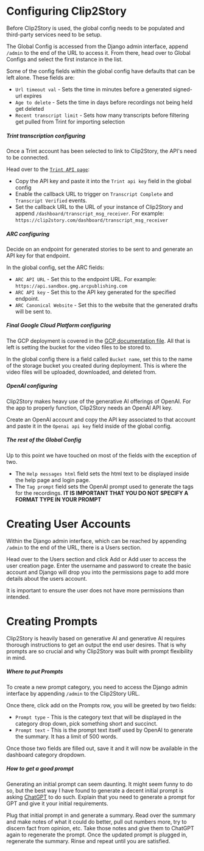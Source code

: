 # Configuring Clip2Story

Before Clip2Story is used, the global config needs to be populated and third-party services need to be setup.

The Global Config is accessed from the Django admin interface, append `/admin` to the end of the URL to access it.
From there, head over to Global Configs and select the first instance in the list.

Some of the config fields within the global config have defaults that can be left alone. These fields are:
- `Url timeout val` - Sets the time in minutes before a generated signed-url expires
- `Age to delete` - Sets the time in days before recordings not being held get deleted
- `Recent transcript limit` - Sets how many transcripts before filtering get pulled from Trint for importing selection

##### Trint transcription configuring

Once a Trint account has been selected to link to Clip2Story, the API's need to be connected. 

Head over to the [`Trint API page`](https://app.trint.com/account/api):
- Copy the API key and paste it into the `Trint api key` field in the global config
- Enable the callback URL to trigger on `Transcript Complete` and `Transcript Verified` events.
- Set the callback URL to the URL of your instance of Clip2Story and append `/dashboard/transcript_msg_receiver`. For example: `https://clip2story.com/dashboard/transcript_msg_receiver`

##### ARC configuring

Decide on an endpoint for generated stories to be sent to and generate an API key for that endpoint.

In the global config, set the ARC fields:
- `ARC API URL` - Set this to the endpoint URL. For example: `https://api.sandbox.gmg.arcpublishing.com`
- `ARC API key` - Set this to the API key generated for the specified endpoint.
- `ARC Canonical Website` - Set this to the website that the generated drafts will be sent to.

##### Final Google Cloud Platform configuring

The GCP deployment is covered in the [GCP documentation file](https://github.com/couric/summarize/blob/main/docs/gcp_deployment.md). All that is left is setting the bucket for the video files to be stored to.

In the global config there is a field called `Bucket name`, set this to the name of the storage bucket you created during deployment. This is where the video files will be uploaded, downloaded, and deleted from.

##### OpenAI configuring

Clip2Story makes heavy use of the generative AI offerings of OpenAI. For the app to properly function, Clip2Story needs an OpenAI API key.

Create an OpenAI account and copy the API key associated to that account and paste it in the `Openai api key` field inside of the global config.

##### The rest of the Global Config

Up to this point we have touched on most of the fields with the exception of two.
- The `Help messages html` field sets the html text to be displayed inside the help page and login page.
- The `Tag prompt` field sets the OpenAI prompt used to generate the tags for the recordings. **IT IS IMPORTANT THAT YOU DO NOT SPECIFY A FORMAT TYPE IN YOUR PROMPT**



# Creating User Accounts

Within the Django admin interface, which can be reached by appending `/admin` to the end of the URL, there is a Users section.

Head over to the Users section and click Add or Add user to access the user creation page. Enter the username and password to create the basic account and Django will drop you into the permissions page to add more details about the users account.

It is important to ensure the user does not have more permissions than intended.



# Creating Prompts

Clip2Story is heavily based on generative AI and generative AI requires thorough instructions to get an output the end user desires. That is why prompts are so crucial and why Clip2Story was built with prompt flexibility in mind.

##### Where to put Prompts

To create a new prompt category, you need to access the Django admin interface by appending `/admin` to the Clip2Story URL.

Once there, click add on the Prompts row, you will be greeted by two fields:
- `Prompt type` - This is the category text that will be displayed in the category drop down, pick something short and succinct.
- `Prompt text` - This is the prompt text itself used by OpenAI to generate the summary. It has a limit of 500 words.

Once those two fields are filled out, save it and it will now be available in the dashboard category dropdown.

##### How to get a good prompt

Generating an initial prompt can seem daunting. It might seem funny to do so, but the best way I have found to generate a decent initial prompt is asking [ChatGPT](https://chat.openai.com/) to do such. Explain that you need to generate a prompt for GPT and give it your initial requirements.

Plug that initial prompt in and generate a summary. Read over the summary and make notes of what it could do better, pull out numbers more, try to discern fact from opinion, etc. Take those notes and give them to ChatGPT again to regenerate the prompt. Once the updated prompt is plugged in, regenerate the summary. Rinse and repeat until you are satisfied.